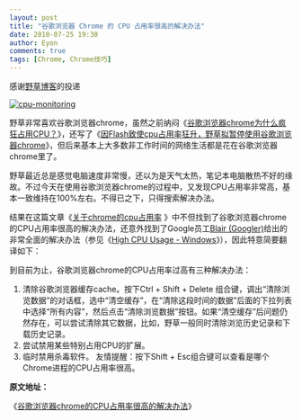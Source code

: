 ```yaml
---
layout: post
title: "谷歌浏览器 Chrome 的 CPU 占用率很高的解决办法"
date: 2010-07-25 19:30
author: Eyon
comments: true
tags: [Chrome, Chrome技巧]
---
```

感谢[野草博客](http://yeahcao.blog.hexun.com/)的投递

<a href="http://img.chromi.org/2010/07/cpu-monitoring.jpg">![](http://img.chromi.org/2010/07/cpu-monitoring.jpg "cpu-monitoring")</a>

野草非常喜欢谷歌浏览器chrome，虽然之前纳闷《[谷歌浏览器chrome为什么疯狂占用CPU？](http://yeahcao.blog.hexun.com/43772639_d.html)》，还写了《[因Flash致使cpu占用率狂升，野草拟暂停使用谷歌浏览器chrome](http://yeahcao.blog.hexun.com/43869693_d.html)》，但后来基本上大多数非工作时间的网络生活都是花在谷歌浏览器chrome里了。

野草最近总是感觉电脑速度非常慢，还以为是天气太热，笔记本电脑散热不好的缘故。不过今天在使用谷歌浏览器chrome的过程中，又发现CPU占用率非常高，基本一致维持在100%左右。不得已之下，只得搜索解决办法。

结果在这篇文章《[关于chrome的cpu占用率](http://blog.sina.com.cn/s/blog_5fdca25b0100d19n.html) 》中不但找到了谷歌浏览器chrome的CPU占用率很高的解决办法，还意外找到了Google员工[Blair (Googler)](http://www.google.com/support/forum/p/Chrome/user?userid=13312016421108591449&amp;hl=en)给出的非常全面的解决办法（参见《[High CPU Usage - Windows](http://www.google.com/support/forum/p/Chrome/thread?tid=5d07d8c3b2e934b5&amp;hl=en)》），因此特意简要翻译如下：

到目前为止，谷歌浏览器chrome的CPU占用率过高有三种解决办法：


1.  清除谷歌浏览器缓存cache。按下Ctrl + Shift + Delete 组合键，调出“清除浏览数据”的对话框，选中“清空缓存”，在“清除这段时间的数据”后面的下拉列表中选择“所有内容”，然后点击“清除浏览数据”按钮。如果“清空缓存”后问题仍然存在，可以尝试清除其它数据，比如，野草一般同时清除浏览历史记录和下载历史记录。
2.  尝试禁用某些特别占用CPU的扩展。
3.  临时禁用杀毒软件。
友情提醒：按下Shift + Esc组合键可以查看是哪个Chrome进程的CPU占用率很高。

**原文地址：**

《[谷歌浏览器chrome的CPU占用率很高的解决办法](http://yeahcao.blog.hexun.com/54006521_d.html)》
